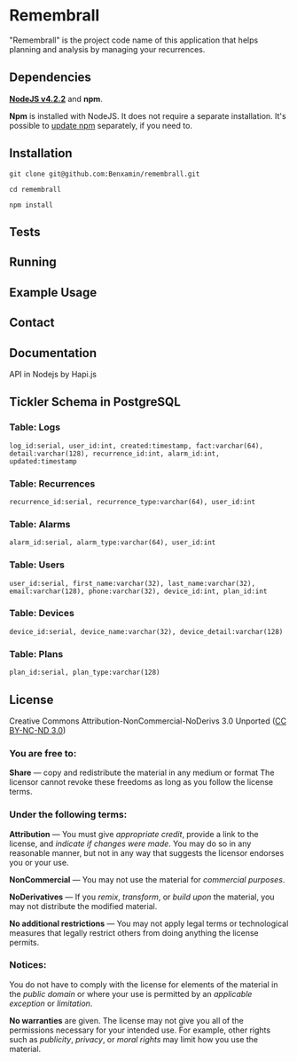 # Remembrall
"Remembrall" is the project code name of this application that helps planning
and analysis by managing your recurrences.

## Dependencies
**[NodeJS v4.2.2](https://nodejs.org/)** and **npm**.

**Npm** is installed with NodeJS. It does not require a separate installation.
It's possible to 
[update npm](https://docs.npmjs.com/getting-started/installing-node) 
separately, if you need to.

## Installation
`git clone git@github.com:Benxamin/remembrall.git`

`cd remembrall`

`npm install`

## Tests

## Running

## Example Usage

## Contact

## Documentation
API in Nodejs by Hapi.js

## Tickler Schema in PostgreSQL
### Table: Logs
`log_id:serial, user_id:int, created:timestamp, fact:varchar(64), detail:varchar(128), recurrence_id:int, alarm_id:int, updated:timestamp`

### Table: Recurrences
`recurrence_id:serial, recurrence_type:varchar(64), user_id:int`

### Table: Alarms
`alarm_id:serial, alarm_type:varchar(64), user_id:int`

### Table: Users
`user_id:serial, first_name:varchar(32), last_name:varchar(32), email:varchar(128), phone:varchar(32), device_id:int, plan_id:int`

### Table: Devices
`device_id:serial, device_name:varchar(32), device_detail:varchar(128)`

### Table: Plans
`plan_id:serial, plan_type:varchar(128)`

## License
Creative Commons Attribution-NonCommercial-NoDerivs 3.0 Unported 
([CC BY-NC-ND 3.0](http://creativecommons.org/licenses/by-nc-nd/3.0/))

### You are free to:
**Share** — copy and redistribute the material in any medium or format
The licensor cannot revoke these freedoms as long as you follow the 
license terms.

### Under the following terms:
**Attribution** — You must give _appropriate credit_, provide a link to the 
license, and _indicate if changes were made_. You may do so in any reasonable 
manner, but not in any way that suggests the licensor endorses you or your use.

**NonCommercial** — You may not use the material for _commercial purposes_.

**NoDerivatives** — If you _remix_, _transform_, or _build upon_ the material, 
you may not distribute the modified material.

**No additional restrictions** — You may not apply legal terms or technological 
measures that legally restrict others from doing anything the license permits.

### Notices:
You do not have to comply with the license for elements of the material in the 
_public domain_ or where your use is permitted by an _applicable exception_ 
or _limitation_.

**No warranties** are given. The license may not give you all of the 
permissions necessary for your intended use. For example, other rights such as 
_publicity_, _privacy_, or _moral rights_ may limit how you use the material.
